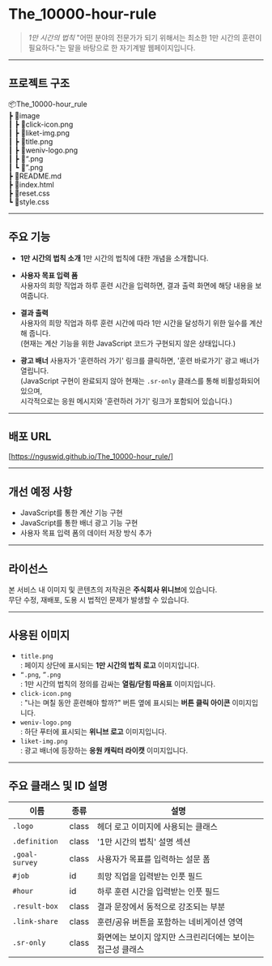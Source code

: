 # The_10000-hour-rule
> _1만 시간의 법칙_
> "어떤 분야의 전문가가 되기 위해서는 최소한 1만 시간의 훈련이 필요하다."는 말을 바탕으로 한 자기계발 웹페이지입니다.

---

## 프로젝트 구조
📦The_10000-hour_rule  
┣ 📂image  
┃ ┣ 📜click-icon.png  
┃ ┣ 📜liket-img.png  
┃ ┣ 📜title.png  
┃ ┣ 📜weniv-logo.png  
┃ ┣ 📜“.png  
┃ ┗ 📜”.png  
┣ 📜README.md  
┣ 📜index.html  
┣ 📜reset.css  
┗ 📜style.css  

---

## 주요 기능

- **1만 시간의 법칙 소개** 
  1만 시간의 법칙에 대한 개념을 소개합니다.

- **사용자 목표 입력 폼**  
  사용자의 희망 직업과 하루 훈련 시간을 입력하면, 결과 출력 화면에 해당 내용을 보여줍니다.

- **결과 출력**  
  사용자의 희망 직업과 하루 훈련 시간에 따라 1만 시간을 달성하기 위한 일수를 계산해 줍니다.  
  (현재는 계산 기능을 위한 JavaScript 코드가 구현되지 않은 상태입니다.)

- **광고 배너** 
  사용자가 '훈련하러 가기' 링크를 클릭하면, '훈련 바로가기' 광고 배너가 열립니다.  
  (JavaScript 구현이 완료되지 않아 현재는 `.sr-only` 클래스를 통해 비활성화되어 있으며,  
  시각적으로는 응원 메시지와 '훈련하러 가기' 링크가 포함되어 있습니다.)

---

## 배포 URL
[https://nguswjd.github.io/The_10000-hour_rule/]

---

## 개선 예정 사항
- JavaScript를 통한 계산 기능 구현
- JavaScript를 통한 배너 광고 기능 구현
- 사용자 목표 입력 폼의 데이터 저장 방식 추가

---

## 라이선스
본 서비스 내 이미지 및 콘텐츠의 저작권은 **주식회사 위니브**에 있습니다.  
무단 수정, 재배포, 도용 시 법적인 문제가 발생할 수 있습니다.

---

## 사용된 이미지
- `title.png`  
  : 페이지 상단에 표시되는 **1만 시간의 법칙 로고** 이미지입니다.
- `“.png`, `”.png`  
  : 1만 시간의 법칙의 정의를 감싸는 **열림/닫힘 따옴표** 이미지입니다.
- `click-icon.png`  
  : "나는 며칠 동안 훈련해야 할까?" 버튼 옆에 표시되는 **버튼 클릭 아이콘** 이미지입니다.
- `weniv-logo.png`  
  : 하단 푸터에 표시되는 **위니브 로고** 이미지입니다.
- `liket-img.png`  
  : 광고 배너에 등장하는 **응원 캐릭터 라이캣** 이미지입니다.

---

## 주요 클래스 및 ID 설명

| 이름            | 종류  | 설명 |
|----------------|-------|------|
| `.logo`        | class | 헤더 로고 이미지에 사용되는 클래스 |
| `.definition`  | class | '1만 시간의 법칙' 설명 섹션 |
| `.goal-survey` | class | 사용자가 목표를 입력하는 설문 폼 |
| `#job`         | id    | 희망 직업을 입력받는 인풋 필드 |
| `#hour`        | id    | 하루 훈련 시간을 입력받는 인풋 필드 |
| `.result-box`  | class | 결과 문장에서 동적으로 강조되는 부분 |
| `.link-share`  | class | 훈련/공유 버튼을 포함하는 네비게이션 영역 |
| `.sr-only`     | class | 화면에는 보이지 않지만 스크린리더에는 보이는 접근성 클래스 |
